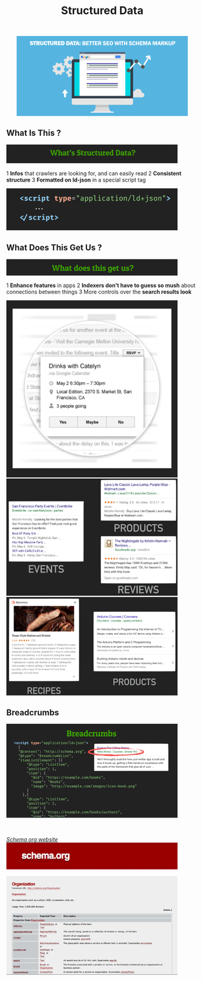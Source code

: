 <div align="center">
  <h1>Structured Data</h1><br/>

  <img src="../assets/img/structured-data-main-image.jpg
  " alt="hero structured data SEO presentation"/>

  <p>
  </p>
</div>

## What Is This ?

![structured data what is this title](../assets/img/structured-data-title-what.jpg)

1 **Infos** that crawlers are looking for, and can easily read
2 **Consistent structure**
3 **Formatted on ld-json** in a special script tag

![ld-json format script pic example](../assets/img/script-ld-json-img.jpg)

## What Does This Get Us ?

![structured data what does this get us title](../assets/img/structured-data-title-get.jpg)

1 **Enhance features** in apps
2 **Indexers don't have to guess so mush** about connections between things
3 More controls over the **search results look**

![search results look example](../assets/img/structured-data-visual.jpg)
![search results look example2](../assets/img/structured-data-example-visual.jpg)
![search results look example3](../assets/img/structured-data-example-visual2.jpg)

## Breadcrumbs
![breadcrumbs visual and presentation](../assets/img/structured-data-breadcrumbs.jpg)

 <br/>

[*Schema org website*](https://schema.org/)
![schema intro pic](../assets/img/schema-org-title.jpg)

![schema intro pic](../assets/img/schema-org-organization.jpg)
